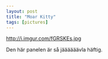 ```yaml
---
layout: post
title: "Moar Kitty"
tags: [pictures]
---
```


http://i.imgur.com/fGRSKEs.jpg

Den här panelen är så jäääääävla häftig.